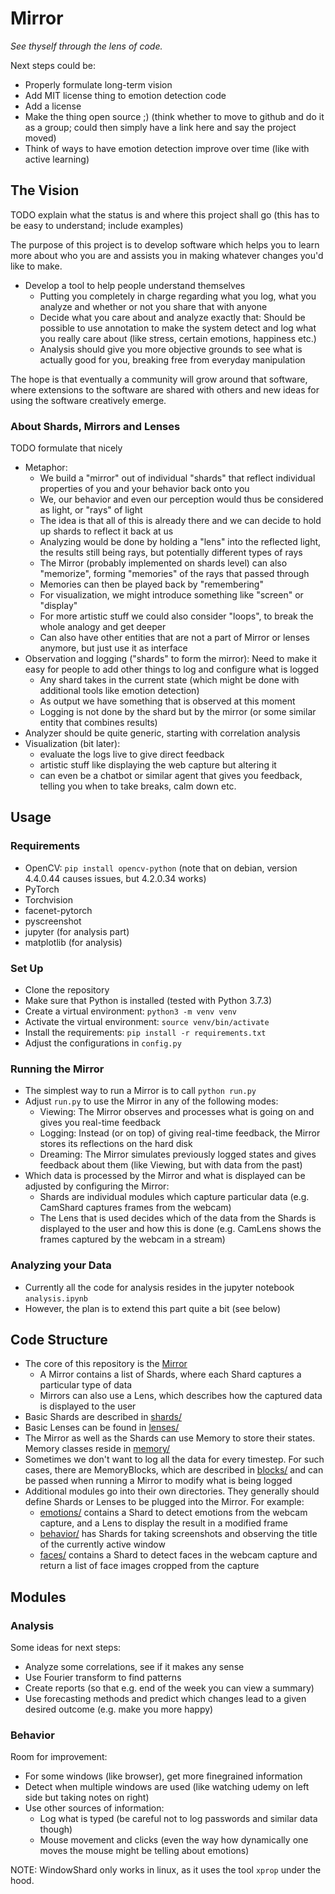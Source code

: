 # Mirror

_See thyself through the lens of code._


Next steps could be:

- Properly formulate long-term vision
- Add MIT license thing to emotion detection code
- Add a license
- Make the thing open source ;) (think whether to move to github and do it as a group; could then simply have a link here and say the project moved)
- Think of ways to have emotion detection improve over time (like with active learning)


## The Vision

TODO explain what the status is and where this project shall go (this has to be easy to understand; include examples)

The purpose of this project is to develop software which helps you to learn more about who you are
and assists you in making whatever changes you'd like to make.


- Develop a tool to help people understand themselves
    - Putting you completely in charge regarding what you log, what you analyze and whether or not you share that with anyone
    - Decide what you care about and analyze exactly that: Should be possible to use annotation to make the system detect and log what you really care about (like stress, certain emotions, happiness etc.)
    - Analysis should give you more objective grounds to see what is actually good for you, breaking free from everyday manipulation

The hope is that eventually a community will grow around that software, where extensions to the software are shared with others and new ideas for using the software creatively emerge.


### About Shards, Mirrors and Lenses

TODO formulate that nicely

- Metaphor:
    - We build a "mirror" out of individual "shards" that reflect individual properties of you and your behavior back onto you
    - We, our behavior and even our perception would thus be considered as light, or "rays" of light
    - The idea is that all of this is already there and we can decide to hold up shards to reflect it back at us
    - Analyzing would be done by holding a "lens" into the reflected light, the results still being rays, but potentially different types of rays
    - The Mirror (probably implemented on shards level) can also "memorize", forming "memories" of the rays that passed through
    - Memories can then be played back by "remembering"
    - For visualization, we might introduce something like "screen" or "display"
    - For more artistic stuff we could also consider "loops", to break the whole analogy and get deeper
    - Can also have other entities that are not a part of Mirror or lenses anymore, but just use it as interface
- Observation and logging ("shards" to form the mirror): Need to make it easy for people to add other things to log and configure what is logged
    - Any shard takes in the current state (which might be done with additional tools like emotion detection)
    - As output we have something that is observed at this moment
    - Logging is not done by the shard but by the mirror (or some similar entity that combines results)
- Analyzer should be quite generic, starting with correlation analysis
- Visualization (bit later):
    - evaluate the logs live to give direct feedback
    - artistic stuff like displaying the web capture but altering it
    - can even be a chatbot or similar agent that gives you feedback, telling you when to take breaks, calm down etc.



## Usage

### Requirements

- OpenCV: `pip install opencv-python` (note that on debian, version 4.4.0.44 causes issues, but 4.2.0.34 works)
- PyTorch
- Torchvision
- facenet-pytorch
- pyscreenshot
- jupyter (for analysis part)
- matplotlib (for analysis)


### Set Up

- Clone the repository
- Make sure that Python is installed (tested with Python 3.7.3)
- Create a virtual environment: `python3 -m venv venv`
- Activate the virtual environment: `source venv/bin/activate`
- Install the requirements: `pip install -r requirements.txt`
- Adjust the configurations in `config.py`


### Running the Mirror

- The simplest way to run a Mirror is to call `python run.py`
- Adjust `run.py` to use the Mirror in any of the following modes:
    - Viewing: The Mirror observes and processes what is going on and gives you real-time feedback
    - Logging: Instead (or on top) of giving real-time feedback, the Mirror stores its reflections on the hard disk
    - Dreaming: The Mirror simulates previously logged states and gives feedback about them (like Viewing, but with data from the past)
- Which data is processed by the Mirror and what is displayed can be adjusted by configuring the Mirror:
    - Shards are individual modules which capture particular data (e.g. CamShard captures frames from the webcam)
    - The Lens that is used decides which of the data from the Shards is displayed to the user and how this is done (e.g. CamLens shows the frames captured by the webcam in a stream)


### Analyzing your Data

- Currently all the code for analysis resides in the jupyter notebook `analysis.ipynb`
- However, the plan is to extend this part quite a bit (see below)



## Code Structure

- The core of this repository is the [Mirror](mirror.py)
    - A Mirror contains a list of Shards, where each Shard captures a particular type of data
    - Mirrors can also use a Lens, which describes how the captured data is displayed to the user
- Basic Shards are described in [shards/](shards/)
- Basic Lenses can be found in [lenses/](lenses/)
- The Mirror as well as the Shards can use Memory to store their states. Memory classes reside in [memory/](memory/)
- Sometimes we don't want to log all the data for every timestep. For such cases, there are MemoryBlocks, which are described in [blocks/](blocks/) and can be passed when running a Mirror to modify what is being logged
- Additional modules go into their own directories. They generally should define Shards or Lenses to be plugged into the Mirror. For example:
    - [emotions/](emotions/) contains a Shard to detect emotions from the webcam capture, and a Lens to display the result in a modified frame
    - [behavior/](behavior/) has Shards for taking screenshots and observing the title of the currently active window
    - [faces/](faces/) contains a Shard to detect faces in the webcam capture and return a list of face images cropped from the capture


## Modules

### Analysis

Some ideas for next steps:

- Analyze some correlations, see if it makes any sense
- Use Fourier transform to find patterns
- Create reports (so that e.g. end of the week you can view a summary)
- Use forecasting methods and predict which changes lead to a given desired outcome (e.g. make you more happy)


### Behavior

Room for improvement:

- For some windows (like browser), get more finegrained information
- Detect when multiple windows are used (like watching udemy on left side but taking notes on right)
- Use other sources of information:
    - Log what is typed (be careful not to log passwords and similar data though)
    - Mouse movement and clicks (even the way how dynamically one moves the mouse might be telling about emotions)

NOTE: WindowShard only works in linux, as it uses the tool `xprop` under the hood.


